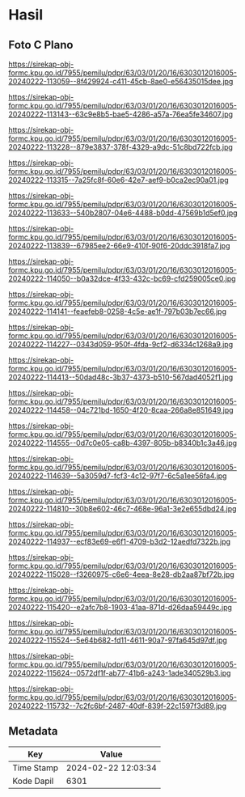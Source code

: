 # Hasil

## Foto C Plano

https://sirekap-obj-formc.kpu.go.id/7955/pemilu/pdpr/63/03/01/20/16/6303012016005-20240222-113059--8f429924-c411-45cb-8ae0-e56435015dee.jpg

https://sirekap-obj-formc.kpu.go.id/7955/pemilu/pdpr/63/03/01/20/16/6303012016005-20240222-113143--63c9e8b5-bae5-4286-a57a-76ea5fe34607.jpg

https://sirekap-obj-formc.kpu.go.id/7955/pemilu/pdpr/63/03/01/20/16/6303012016005-20240222-113228--879e3837-378f-4329-a9dc-51c8bd722fcb.jpg

https://sirekap-obj-formc.kpu.go.id/7955/pemilu/pdpr/63/03/01/20/16/6303012016005-20240222-113315--7a25fc8f-60e6-42e7-aef9-b0ca2ec90a01.jpg

https://sirekap-obj-formc.kpu.go.id/7955/pemilu/pdpr/63/03/01/20/16/6303012016005-20240222-113633--540b2807-04e6-4488-b0dd-47569b1d5ef0.jpg

https://sirekap-obj-formc.kpu.go.id/7955/pemilu/pdpr/63/03/01/20/16/6303012016005-20240222-113839--67985ee2-66e9-410f-90f6-20ddc3918fa7.jpg

https://sirekap-obj-formc.kpu.go.id/7955/pemilu/pdpr/63/03/01/20/16/6303012016005-20240222-114050--b0a32dce-4f33-432c-bc69-cfd259005ce0.jpg

https://sirekap-obj-formc.kpu.go.id/7955/pemilu/pdpr/63/03/01/20/16/6303012016005-20240222-114141--feaefeb8-0258-4c5e-ae1f-797b03b7ec66.jpg

https://sirekap-obj-formc.kpu.go.id/7955/pemilu/pdpr/63/03/01/20/16/6303012016005-20240222-114227--0343d059-950f-4fda-9cf2-d6334c1268a9.jpg

https://sirekap-obj-formc.kpu.go.id/7955/pemilu/pdpr/63/03/01/20/16/6303012016005-20240222-114413--50dad48c-3b37-4373-b510-567dad4052f1.jpg

https://sirekap-obj-formc.kpu.go.id/7955/pemilu/pdpr/63/03/01/20/16/6303012016005-20240222-114458--04c721bd-1650-4f20-8caa-266a8e851649.jpg

https://sirekap-obj-formc.kpu.go.id/7955/pemilu/pdpr/63/03/01/20/16/6303012016005-20240222-114555--0d7c0e05-ca8b-4397-805b-b8340b1c3a46.jpg

https://sirekap-obj-formc.kpu.go.id/7955/pemilu/pdpr/63/03/01/20/16/6303012016005-20240222-114639--5a3059d7-fcf3-4c12-97f7-6c5a1ee56fa4.jpg

https://sirekap-obj-formc.kpu.go.id/7955/pemilu/pdpr/63/03/01/20/16/6303012016005-20240222-114810--30b8e602-46c7-468e-96a1-3e2e655dbd24.jpg

https://sirekap-obj-formc.kpu.go.id/7955/pemilu/pdpr/63/03/01/20/16/6303012016005-20240222-114937--ecf83e69-e6f1-4709-b3d2-12aedfd7322b.jpg

https://sirekap-obj-formc.kpu.go.id/7955/pemilu/pdpr/63/03/01/20/16/6303012016005-20240222-115028--f3260975-c6e6-4eea-8e28-db2aa87bf72b.jpg

https://sirekap-obj-formc.kpu.go.id/7955/pemilu/pdpr/63/03/01/20/16/6303012016005-20240222-115420--e2afc7b8-1903-41aa-871d-d26daa59449c.jpg

https://sirekap-obj-formc.kpu.go.id/7955/pemilu/pdpr/63/03/01/20/16/6303012016005-20240222-115524--5e64b682-fd11-4611-90a7-97fa645d97df.jpg

https://sirekap-obj-formc.kpu.go.id/7955/pemilu/pdpr/63/03/01/20/16/6303012016005-20240222-115624--0572df1f-ab77-41b6-a243-1ade340529b3.jpg

https://sirekap-obj-formc.kpu.go.id/7955/pemilu/pdpr/63/03/01/20/16/6303012016005-20240222-115732--7c2fc6bf-2487-40df-839f-22c1597f3d89.jpg


## Metadata

| Key        | Value               |
| ---------- | ------------------- |
| Time Stamp | 2024-02-22 12:03:34 |
| Kode Dapil | 6301                |



